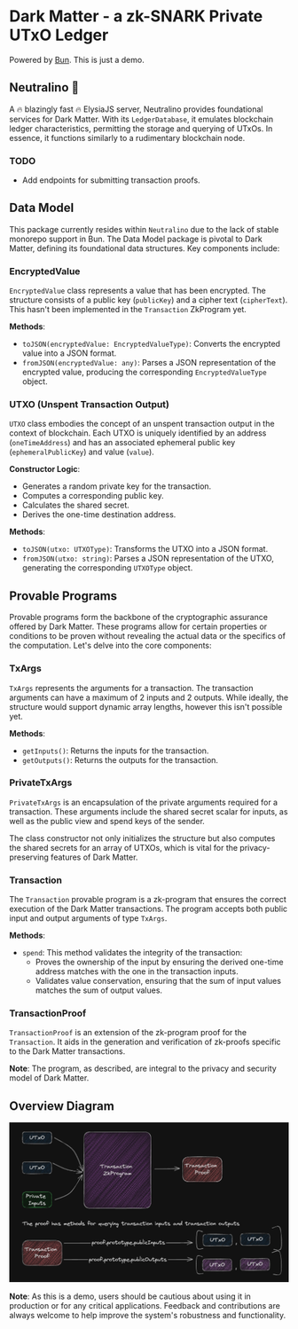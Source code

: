 # Dark Matter - a zk-SNARK Private UTxO Ledger

Powered by [Bun](https://github.com/oven-sh/bun). This is just a demo.

## Neutralino 🚧 
A 🔥 blazingly fast 🔥 ElysiaJS server, Neutralino provides foundational services for Dark Matter. With its `LedgerDatabase`, it emulates blockchain ledger characteristics, permitting the storage and querying of UTxOs. In essence, it functions similarly to a rudimentary blockchain node.

### TODO
- Add endpoints for submitting transaction proofs.

## Data Model
This package currently resides within `Neutralino` due to the lack of stable monorepo support in Bun. The Data Model package is pivotal to Dark Matter, defining its foundational data structures. Key components include:

### EncryptedValue
`EncryptedValue` class represents a value that has been encrypted. The structure consists of a public key (`publicKey`) and a cipher text (`cipherText`). This hasn't been implemented in the `Transaction` ZkProgram yet.

**Methods**:
- `toJSON(encryptedValue: EncryptedValueType)`: Converts the encrypted value into a JSON format.
- `fromJSON(encryptedValue: any)`: Parses a JSON representation of the encrypted value, producing the corresponding `EncryptedValueType` object.

### UTXO (Unspent Transaction Output)
`UTXO` class embodies the concept of an unspent transaction output in the context of blockchain. Each UTXO is uniquely identified by an address (`oneTimeAddress`) and has an associated ephemeral public key (`ephemeralPublicKey`) and value (`value`).

**Constructor Logic**:
- Generates a random private key for the transaction.
- Computes a corresponding public key.
- Calculates the shared secret.
- Derives the one-time destination address.

**Methods**:
- `toJSON(utxo: UTXOType)`: Transforms the UTXO into a JSON format.
- `fromJSON(utxo: string)`: Parses a JSON representation of the UTXO, generating the corresponding `UTXOType` object.

## Provable Programs

Provable programs form the backbone of the cryptographic assurance offered by Dark Matter. These programs allow for certain properties or conditions to be proven without revealing the actual data or the specifics of the computation. Let's delve into the core components:

### TxArgs
`TxArgs` represents the arguments for a transaction. The transaction arguments can have a maximum of 2 inputs and 2 outputs. While ideally, the structure would support dynamic array lengths, however this isn't possible yet.

**Methods**:
- `getInputs()`: Returns the inputs for the transaction.
- `getOutputs()`: Returns the outputs for the transaction.

### PrivateTxArgs
`PrivateTxArgs` is an encapsulation of the private arguments required for a transaction. These arguments include the shared secret scalar for inputs, as well as the public view and spend keys of the sender.

The class constructor not only initializes the structure but also computes the shared secrets for an array of UTXOs, which is vital for the privacy-preserving features of Dark Matter.

### Transaction
The `Transaction` provable program is a zk-program that ensures the correct execution of the Dark Matter transactions. The program accepts both public input and output arguments of type `TxArgs`.

**Methods**:
- `spend`: This method validates the integrity of the transaction:
    - Proves the ownership of the input by ensuring the derived one-time address matches with the one in the transaction inputs.
    - Validates value conservation, ensuring that the sum of input values matches the sum of output values.

### TransactionProof
`TransactionProof` is an extension of the zk-program proof for the `Transaction`. It aids in the generation and verification of zk-proofs specific to the Dark Matter transactions.

**Note**: The program, as described, are integral to the privacy and security model of Dark Matter.


## Overview Diagram

![Alt text for the image](./assets/mental_model.png)

**Note**: As this is a demo, users should be cautious about using it in production or for any critical applications. Feedback and contributions are always welcome to help improve the system's robustness and functionality.
